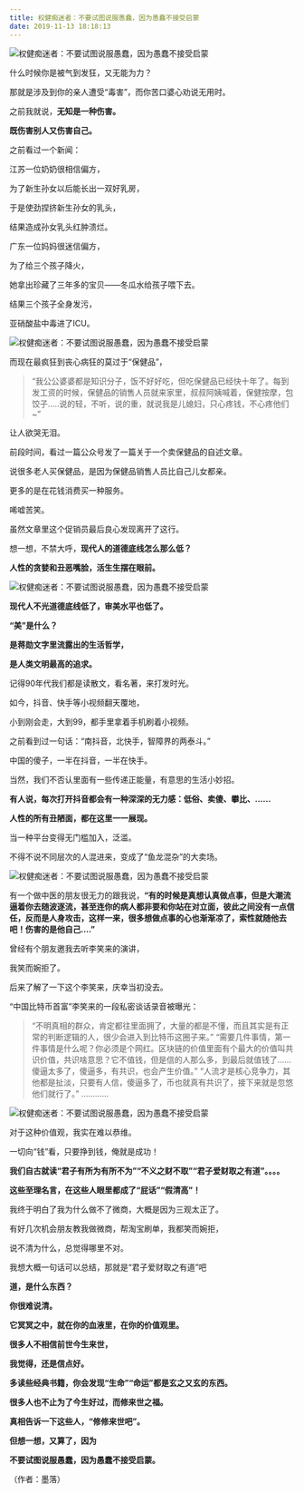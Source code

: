 ```yaml
---
title: 权健痴迷者：不要试图说服愚蠢，因为愚蠢不接受启蒙
date: 2019-11-13 18:18:13
---
```

![权健痴迷者：不要试图说服愚蠢，因为愚蠢不接受启蒙](http://p9.pstatp.com/large/pgc-image/4d8860d9815f4961b431b5dfb6d0a540)
 


 什么时候你是被气到发狂，又无能为力？

 那就是涉及到你的亲人遭受“毒害”，而你苦口婆心劝说无用时。

 之前我就说，**无知是一种伤害。**

 **既伤害别人又伤害自己。**

 之前看过一个新闻：

 江苏一位奶奶很相信偏方，

 为了新生孙女以后能长出一双好乳房，

 于是使劲捏挤新生孙女的乳头，

 结果造成孙女乳头红肿溃烂。

 广东一位妈妈很迷信偏方，

 为了给三个孩子降火，

 她拿出珍藏了三年多的宝贝——冬瓜水给孩子喂下去。

 结果三个孩子全身发污，

 亚硝酸盐中毒进了ICU。

![权健痴迷者：不要试图说服愚蠢，因为愚蠢不接受启蒙](http://p3.pstatp.com/large/pgc-image/bf4acafd7a12412784b8884842ce77ad)
 


 而现在最疯狂到丧心病狂的莫过于“保健品”，

> “我公公婆婆都是知识分子，饭不好好吃，但吃保健品已经快十年了。每到发工资的时候，保健品的销售人员就来家里，叔叔阿姨喊着，保健按摩，包饺子.....说的轻，不听，说的重，就说我是儿媳妇，只心疼钱，不心疼他们~”

 让人欲哭无泪。

 前段时间，看过一篇公众号发了一篇关于一个卖保健品的自述文章。

 说很多老人买保健品，是因为保健品销售人员比自己儿女都亲。

 更多的是在花钱消费买一种服务。

 唏嘘苦笑。

 虽然文章里这个促销员最后良心发现离开了这行。

 想一想，不禁大呼，**现代人的道德底线怎么那么低？**

 **人性的贪婪和丑恶嘴脸，活生生摆在眼前。**

![权健痴迷者：不要试图说服愚蠢，因为愚蠢不接受启蒙](http://p1.pstatp.com/large/pgc-image/f40c4503ef4a4a1daa73b4679da5e141)
 


 **现代人不光道德底线低了，审美水平也低了。**

 **“美”是什么？**

 **是蒋勋文字里流露出的生活哲学，**

 **是人类文明最高的追求。**

 记得90年代我们都是读散文，看名著，来打发时光。

 如今，抖音、快手等小视频翻天覆地，

 小到刚会走，大到99，都手里拿着手机刷着小视频。

 之前看到过一句话：“南抖音，北快手，智障界的两泰斗。”

 中国的傻子，一半在抖音，一半在快手。

 当然，我们不否认里面有一些传递正能量，有意思的生活小妙招。

 **有人说，每次打开抖音都会有一种深深的无力感：低俗、卖傻、攀比、......**

 **人性的所有丑陋面，都在这里一一展现。**

 当一种平台变得无门槛加入，泛滥。

 不得不说不同层次的人混进来，变成了“鱼龙混杂”的大卖场。

![权健痴迷者：不要试图说服愚蠢，因为愚蠢不接受启蒙](http://p1.pstatp.com/large/pgc-image/0126a354825a49b9b68b3248639dd375)
 


 有一个做中医的朋友很无力的跟我说，**“有的时候是真想认真做点事，但是大潮流逼着你去随波逐流，甚至连你的病人都非要和你站在对立面，彼此之间没有一点信任，反而是人身攻击，这样一来，很多想做点事的心也渐渐凉了，索性就随他去吧！伤害的是他自己....”**

 曾经有个朋友邀我去听李笑来的演讲，

 我笑而婉拒了。

 后来了解了一下这个李笑来，庆幸当初没去。

 “中国比特币首富”李笑来的一段私密谈话录音被曝光：

> “不明真相的群众，肯定都往里面拥了，大量的都是不懂，而且其实是有正常的判断逻辑的人，很少会进入到比特币这圈子来。” “需要几件事情，第一件事情是什么呢？你必须是个网红。区块链的价值里面有个最大的价值叫共识价值，共识啥意思？它不值钱，但是信的人那么多，到最后就值钱了……傻逼太多了，傻逼多，有共识，也会产生价值。” “人流才是核心竞争力，其他都是扯淡，只要有人信，傻逼多了，币也就真有共识了，接下来就是忽悠他们就行了。” …………

![权健痴迷者：不要试图说服愚蠢，因为愚蠢不接受启蒙](http://p3.pstatp.com/large/pgc-image/75c77fdb98e347d89d8c1e299b947273)
 


 对于这种价值观，我实在难以恭维。

 一切向“钱”看，只要挣到钱，俺就是成功！

 **我们自古就读“君子有所为有所不为”“不义之财不取”“君子爱财取之有道”。。。。**

 **这些至理名言，在这些人眼里都成了“屁话”“假清高”！**

 我终于明白了我为什么做不了微商，大概是因为三观太正了。

 有好几次机会朋友教我做微商，帮淘宝刷单，我都笑而婉拒，

 说不清为什么，总觉得哪里不对。

 我想大概一句话可以总结，那就是“君子爱财取之有道”吧

 **道，是什么东西？**

 **你很难说清。**

 **它冥冥之中，就在你的血液里，在你的价值观里。**

 **很多人不相信前世今生来世，**

 **我觉得，还是信点好。**

 **多读些经典书籍，你会发现“生命”“命运”都是玄之又玄的东西。**

 **很多人也不止为了今生好过，而修来世之福。**

 **真相告诉一下这些人，“修修来世吧”。**

 **但想一想，又算了，因为**

 **不要试图说服愚蠢，因为愚蠢不接受启蒙。**

 （作者：墨落）
